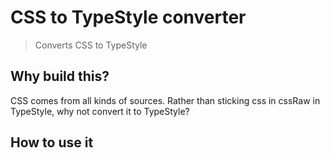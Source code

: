 # CSS to TypeStyle converter

> Converts CSS to TypeStyle

## Why build this?

CSS comes from all kinds of sources.  Rather than sticking css in cssRaw in TypeStyle, why not convert it to TypeStyle?

## How to use it

